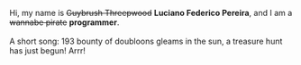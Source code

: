 Hi, my name is ~~Guybrush Threepwood~~ **Luciano Federico Pereira**, and I am a ~~wannabe pirate~~ **programmer**.<br><br>A short song: 193 bounty of doubloons gleams in the sun, a treasure hunt has just begun! Arrr!
